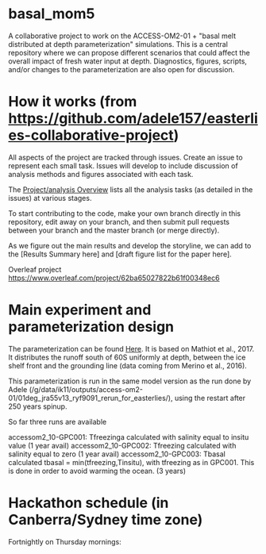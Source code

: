 # basal_mom5

A collaborative project to work on the ACCESS-OM2-01 + "basal melt distributed at depth parameterization" simulations. This is a central repository where we can propose different scenarios that could affect the overall impact of fresh water input at depth. Diagnostics, figures, scripts, and/or changes to the parameterization are also open for discussion.

# How it works (from https://github.com/adele157/easterlies-collaborative-project)

All aspects of the project are tracked through issues. Create an issue to represent each small task. Issues will develop to include discussion of analysis methods and figures associated with each task.

The [Project/analysis Overview](https://github.com/pedrocol/basal_mom5-collaborative-project/projects/1) lists all the analysis tasks (as detailed in the issues) at various stages.

To start contributing to the code, make your own branch directly in this repository, edit away on your branch, and then submit pull requests between your branch and the master branch (or merge directly).

As we figure out the main results and develop the storyline, we can add to the [Results Summary here] and [draft figure list for the paper here].

Overleaf project https://www.overleaf.com/project/62ba65027822b61f00348ec6

# Main experiment and parameterization design

The parameterization can be found [Here](https://github.com/pedrocol/basal_routines/tree/master/MOM_routines). It is based on Mathiot et al., 2017. It distributes the runoff south of 60S uniformly at depth, between the ice shelf front and the grounding line (data coming from Merino et al., 2016).

This parameterization is run in the same model version as the run done by Adele (/g/data/ik11/outputs/access-om2-01/01deg_jra55v13_ryf9091_rerun_for_easterlies/), using the restart after 250 years spinup.

So far three runs are available

accessom2_10-GPC001: Tfreezinga calculated with salinity equal to insitu value (1 year avail)
accessom2_10-GPC002: Tfreezing calculated with salinity equal to zero (1 year avail)
accessom2_10-GPC003: Tbasal calculated tbasal = min(tfreezing,Tinsitu), with tfreezing as in GPC001. This is done in order to avoid warming the ocean. (3 years)
 


# Hackathon schedule (in Canberra/Sydney time zone)

Fortnightly on Thursday mornings:


